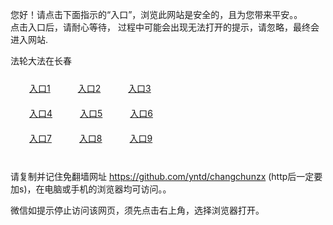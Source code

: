 您好！请点击下面指示的“入口”，浏览此网站是安全的，且为您带来平安。。 <br/>
点击入口后，请耐心等待， 过程中可能会出现无法打开的提示，请忽略，最终会进入网站. </br>

法轮大法在长春<br/>
<div style="padding:10px"><a style="margin:20px" target="_blank" href="https://d3hodt5wnbylcw.cloudfront.net/2Qpsp?gvwpqkob" id="ccLink1" rel="nofollow">入口1</a> <a target="_blank" style="margin:20px" href="https://d3r6dhzi6h3wqw.cloudfront.net/2Qpsp?cizpzrj" id="ccLink2" rel="nofollow">入口2</a> <a style="margin:20px" target="_blank" href="https://d9sazb6d7yz87.cloudfront.net/2Qpsp?cjxlqmwy" id="ccLink3" rel="nofollow">入口3</a></div>

<div style="padding:10px" ><a style="margin:20px" target="_blank" href="https://d3hodt5wnbylcw.cloudfront.net/2Qpsp?gvwpqkob" id="ccLink4" rel="nofollow">入口4</a> <a style="margin:20px" href="https://d3r6dhzi6h3wqw.cloudfront.net/2Qpsp?cizpzrj" target="_blank" id="ccLink5" rel="nofollow">入口5</a> <a style="margin:20px" href="https://d9sazb6d7yz87.cloudfront.net/2Qpsp?cjxlqmwy" target="_blank" id="ccLink6" rel="nofollow">入口6</a></div>

<div style="padding:10px"><a style="margin:20px" target="_blank" href="https://d3hodt5wnbylcw.cloudfront.net/2Qpsp?gvwpqkob" id="ccLink7" rel="nofollow">入口7</a> <a style="margin:20px" href="https://d3r6dhzi6h3wqw.cloudfront.net/2Qpsp?cizpzrj" target="_blank" id="ccLink8" rel="nofollow">入口8</a> <a style="margin:20px" target="_blank" href="https://d9sazb6d7yz87.cloudfront.net/2Qpsp?cjxlqmwy" id="ccLink9" rel="nofollow">入口9</a></div>

<br/>



请复制并记住免翻墙网址 https://github.com/yntd/changchunzx (http后一定要加s)，在电脑或手机的浏览器均可访问。。<br/>

微信如提示停止访问该网页，须先点击右上角，选择浏览器打开。
